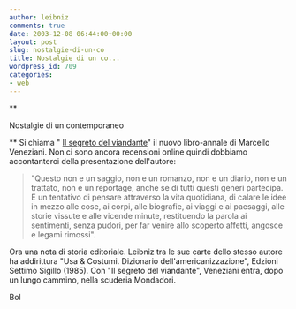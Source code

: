 ```yaml
---
author: leibniz
comments: true
date: 2003-12-08 06:44:00+00:00
layout: post
slug: nostalgie-di-un-co
title: Nostalgie di un co...
wordpress_id: 709
categories:
- web
---
```


   **  

Nostalgie di un contemporaneo   


** Si chiama " [ Il segreto del viandante](http://www.ita-bol.com/bol/main.jsp?action=bolscheda&ean=978880452219)" il nuovo libro-annale di Marcello Veneziani. Non ci sono ancora recensioni online quindi dobbiamo accontanterci della presentazione dell'autore: 

>  
> 
>   "Questo non e un saggio, non e un romanzo, non e un diario, non e un trattato, non e un reportage, anche se di tutti questi generi partecipa. E un tentativo di pensare attraverso la vita quotidiana, di calare le idee in mezzo alle cose, ai corpi, alle biografie, ai viaggi e ai paesaggi, alle storie vissute e alle vicende minute, restituendo la parola ai sentimenti, senza pudori, per far venire allo scoperto affetti, angosce e legami rimossi".

Ora una nota di storia editoriale. Leibniz tra le sue carte dello stesso autore ha addirittura "Usa & Costumi. Dizionario dell'americanizzazione", Edzioni Settimo Sigillo (1985). Con "Il segreto del viandante", Veneziani entra, dopo un lungo cammino, nella scuderia Mondadori.


  Bol
